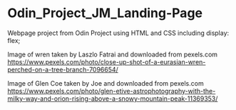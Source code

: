 # Odin_Project_JM_Landing-Page

Webpage project from Odin Project using HTML and CSS including display: flex;

Image of wren taken by Laszlo Fatrai and downloaded from pexels.com
https://www.pexels.com/photo/close-up-shot-of-a-eurasian-wren-perched-on-a-tree-branch-7096654/ 

Image of Glen Coe taken by Joe and downloaded from pexels.com
https://www.pexels.com/photo/glen-etive-astrophotography-with-the-milky-way-and-orion-rising-above-a-snowy-mountain-peak-11369353/

